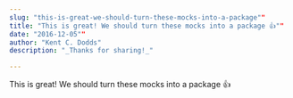 ```yaml
---
slug: "this-is-great-we-should-turn-these-mocks-into-a-package""
title: "This is great! We should turn these mocks into a package 👍""
date: "2016-12-05""
author: "Kent C. Dodds"
description: "_Thanks for sharing!_"

---
```


This is great! We should turn these mocks into a package 👍
